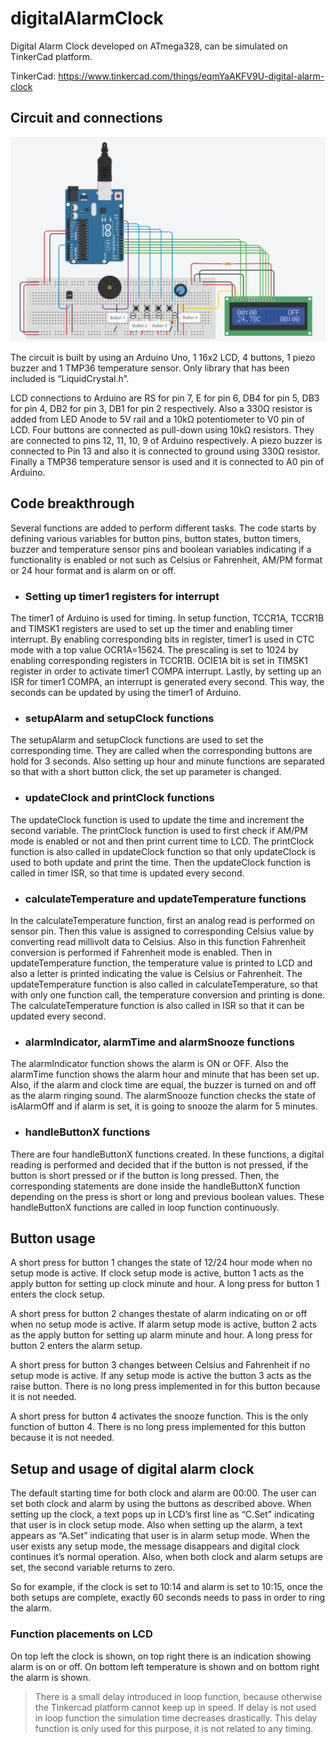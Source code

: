 # digitalAlarmClock
Digital Alarm Clock developed on ATmega328, can be simulated on TinkerCad platform.

TinkerCad: https://www.tinkercad.com/things/eqmYaAKFV9U-digital-alarm-clock

## Circuit and connections

![Circuit](Circuit.png)

The circuit is built by using an Arduino Uno, 1 16x2 LCD, 4 buttons, 1 piezo buzzer and 1 TMP36 
temperature sensor. Only library that has been included is “LiquidCrystal.h”.

LCD connections to Arduino are RS for pin 7, E for pin 6, DB4 for pin 5, DB3 for pin 4, DB2 for 
pin 3, DB1 for pin 2 respectively. Also a 330Ω resistor is added from LED Anode to 5V rail and a 10kΩ 
potentiometer to V0 pin of LCD. Four buttons are connected as pull-down using 10kΩ resistors. 
They are connected to pins 12, 11, 10, 9 of Arduino respectively. A piezo buzzer is connected to 
Pin 13 and also it is connected to ground using 330Ω resistor. Finally a TMP36 temperature sensor 
is used and it is connected to A0 pin of Arduino.

## Code breakthrough

Several functions are added to perform different tasks. The code starts by defining various variables 
for button pins, button states, button timers, buzzer and temperature sensor pins and boolean variables 
indicating if a functionality is enabled or not such as Celsius or Fahrenheit, AM/PM format or 
24 hour format and is alarm on or off.

- ### Setting up timer1 registers for interrupt

The timer1 of Arduino is used for timing. In setup function, TCCR1A, TCCR1B and
TIMSK1 registers are used to set up the timer and enabling timer interrupt. By enabling
corresponding bits in register, timer1 is used in CTC mode with a top value OCR1A=15624. The
prescaling is set to 1024 by enabling corresponding registers in TCCR1B. OCIE1A bit is set in
TIMSK1 register in order to activate timer1 COMPA interrupt. Lastly, by setting up an ISR for
timer1 COMPA, an interrupt is generated every second. This way, the seconds can be updated by
using the timer1 of Arduino.

- ### setupAlarm and setupClock functions

The setupAlarm and setupClock functions are used to set the corresponding time. They are called when 
the corresponding buttons are hold for 3 seconds. Also setting up hour and minute functions are 
separated so that with a short button click, the set up parameter is changed.

- ### updateClock and printClock functions

The updateClock function is used to update the time and increment the second variable. The printClock 
function is used to first check if AM/PM mode is enabled or not and then print current time to LCD. 
The printClock function is also called in updateClock function so that only updateClock is used to 
both update and print the time. Then the updateClock function is called in timer ISR, so that time is 
updated every second.

- ### calculateTemperature and updateTemperature functions

In the calculateTemperature function, first an analog read is performed on sensor pin. Then this value is 
assigned to corresponding Celsius value by converting read millivolt data to Celsius. Also in this function 
Fahrenheit conversion is performed if Fahrenheit mode is enabled. Then in updateTemperature function, the 
temperature value is printed to LCD and also a letter is printed indicating the value is Celsius or Fahrenheit. 
The updateTemperature function is also called in calculateTemperature, so that with only one function 
call, the temperature conversion and printing is done. The calculateTemperature function is also called in ISR 
so that it can be updated every second.

- ### alarmIndicator, alarmTime and alarmSnooze functions

The alarmIndicator function shows the alarm is ON or OFF. Also the alarmTime function shows the alarm hour 
and minute that has been set up. Also, if the alarm and clock time are equal, the buzzer is turned on and off 
as the alarm ringing sound. The alarmSnooze function checks the state of isAlarmOff and if alarm is set, it 
is going to snooze the alarm for 5 minutes.

- ### handleButtonX functions

There are four handleButtonX functions created. In these functions, a digital reading is performed and decided 
that if the button is not pressed, if the button is short pressed or if the button is long pressed. Then, the 
corresponding statements are done inside the handleButtonX function depending on the press is short or long and 
previous boolean values. These handleButtonX functions are called in loop function continuously.

## Button usage

A short press for button 1 changes the state of 12/24 hour mode when no setup mode is active. 
If clock setup mode is active, button 1 acts as the apply button for setting up clock minute and hour. 
A long press for button 1 enters the clock setup. 

A short press for button 2 changes thestate of alarm indicating on or off when no setup mode is active. 
If alarm setup mode is active, button 2 acts as the apply button for setting up alarm minute and hour. 
A long press for button 2
enters the alarm setup. 

A short press for button 3 changes between Celsius and Fahrenheit if no setup mode is active. 
If any setup mode is active the button 3 acts as the raise button. 
There is no long press implemented in for this button because it is not needed. 

A short press for button 4 activates the snooze function. This is the only function of button 4. 
There is no long press implemented for this button because it is not needed.

## Setup and usage of digital alarm clock

The default starting time for both clock and alarm are 00:00. The user can set both clock
and alarm by using the buttons as described above. When setting up the clock, a text pops up in
LCD’s first line as “C.Set” indicating that user is in clock setup mode. Also when setting up the
alarm, a text appears as “A.Set” indicating that user is in alarm setup mode. When the user exists
any setup mode, the message disappears and digital clock continues it’s normal operation. Also,
when both clock and alarm setups are set, the second variable returns to zero.

So for example, if the clock is set to 10:14 and alarm is set to 10:15, once the both setups are complete, 
exactly 60 seconds needs to pass in order to ring the alarm.

### Function placements on LCD

On top left the clock is shown, on top right there is an indication showing alarm is on or off. 
On bottom left temperature is shown and on bottom right the alarm is shown.

> There is a small delay introduced in loop function, because otherwise the Tinkercad platform cannot keep up in speed. 
If delay is not used in loop function the simulation time decreases drastically. This delay function is only used 
for this purpose, it is not related to any timing.
